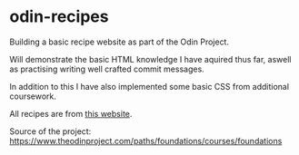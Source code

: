 # odin-recipes
Building a basic recipe website as part of the Odin Project.

Will demonstrate the basic HTML knowledge I have aquired thus far, aswell as practising writing 
well crafted commit messages.

In addition to this I have also implemented some basic CSS from additional coursework.

All recipes are from [this website](https://www.allrecipes.com/). 

Source of the project: https://www.theodinproject.com/paths/foundations/courses/foundations